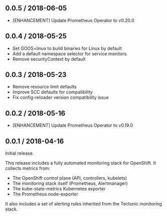 ## 0.0.5 / 2018-06-05

* [ENHANCEMENT] Update Prometheus Operator to v0.20.0

## 0.0.4 / 2018-05-25

* Set GOOS=linux to build binaries for Linux by default
* Add a default namespace selector for service monitors
* Remove securityContext by default

## 0.0.3 / 2018-05-23

* Remove resource limit defaults
* Improve SCC defaults for compatibility
* Fix config-reloader version compatibility issue

## 0.0.2 / 2018-05-16

* [ENHANCEMENT] Update Prometheus Operator to v0.19.0

## 0.0.1 / 2018-04-16

Initial release.

This release includes a fully automated monitoring stack for OpenShift. It collects metrics from:

* The OpenShift control plane (API, controllers, kubelets)
* The monitoring stack itself (Prometheus, Alertmanager)
* The kube-state-metrics Kubernetes exporter
* The Prometheus node-exporter

It also includes a set of alerting rules inherited from the Tectonic monitoring stack.
